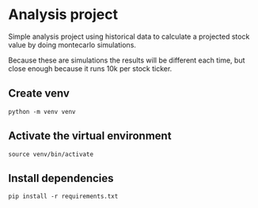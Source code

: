 # Analysis project

Simple analysis project using historical data to calculate a projected stock value by doing montecarlo simulations.

Because these are simulations the results will be different each time, but close enough because it runs 10k per stock ticker.

## Create venv

`python -m venv venv`

## Activate the virtual environment

`source venv/bin/activate`

## Install dependencies

`pip install -r requirements.txt`
